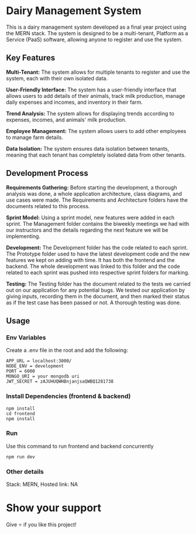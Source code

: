# Dairy Management System

This is a dairy management system developed as a final year project using the MERN stack. The system is designed to be a multi-tenant, Platform as a Service (PaaS) software, allowing anyone to register and use the system.

## Key Features

**Multi-Tenant:** The system allows for multiple tenants to register and use the system, each with their own isolated data.

**User-Friendly Interface:** The system has a user-friendly interface that allows users to add details of their animals, track milk production, manage daily expenses and incomes, and inventory in their farm.

**Trend Analysis:** The system allows for displaying trends according to expenses, incomes, and animals' milk production.

**Employee Management:** The system allows users to add other employees to manage farm details.

**Data Isolation:** The system ensures data isolation between tenants, meaning that each tenant has completely isolated data from other tenants.

## Development Process

**Requirements Gathering:** Before starting the development, a thorough analysis was done, a whole application architecture, class diagrams, and use cases were made. The Requirements and Architecture folders have the documents related to this process.

**Sprint Model:** Using a sprint model, new features were added in each sprint. The Management folder contains the biweekly meetings we had with our instructors and the details regarding the next feature we will be implementing.

**Development:** The Development folder has the code related to each sprint. The Prototype folder used to have the latest development code and the new features we kept on adding with time. It has both the frontend and the backend. The whole development was linked to this folder and the code related to each sprint was pushed into respective sprint folders for marking.

**Testing:** The Testing folder has the document related to the tests we carried out on our application for any potential bugs. We tested our application by giving inputs, recording them in the document, and then marked their status as if the test case has been passed or not. A thorough testing was done.

## Usage
### Env Variables
Create a .env file in the root and add the following:
```
APP_URL = localhost:3000/
NODE_ENV = development
PORT = 6000
MONGO_URI = your mongodb uri
JWT_SECRET = zAJUHUQWHBnjanjsaQWBQ1281738
```
### Install Dependencies (frontend & backend)
```
npm install
cd frontend
npm install
```
### Run
Use this command to run frontend and backend concurrently
```
npm run dev
```

### Other details
Stack: MERN,
Hosted link: NA

# Show your support
Give ⭐️ if you like this project!
